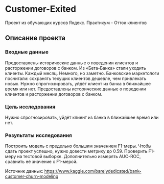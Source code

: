 # Customer-Exited
Проект из обучающих курсов Яндекс. Практикум - Отток клиентов

## Описание проекта
### Входные данные 
Предоставлены исторические данные о поведении клиентов и расторжении договоров с банком.
Из «Бета-Банка» стали уходить клиенты. Каждый месяц. Немного, но заметно. Банковские маркетологи посчитали: сохранять текущих клиентов дешевле, чем привлекать новых. Нужно спрогнозировать, уйдёт клиент из банка в ближайшее время или нет. Предоставлены исторические данные о поведении клиентов и расторжении договоров с банком.

### Цель исследования
Нужно спрогнозировать, уйдёт клиент из банка в ближайшее время или нет.

### Результаты исследования 
Построить модель с предельно большим значением F1-меры. Чтобы сдать проект успешно, нужно довести метрику до 0.59. Проверить F1-меру на тестовой выборке. Дополнительно измерять AUC-ROC, сравнить её значение с F1-мерой.

Источник данных: https://www.kaggle.com/barelydedicated/bank-customer-churn-modeling
